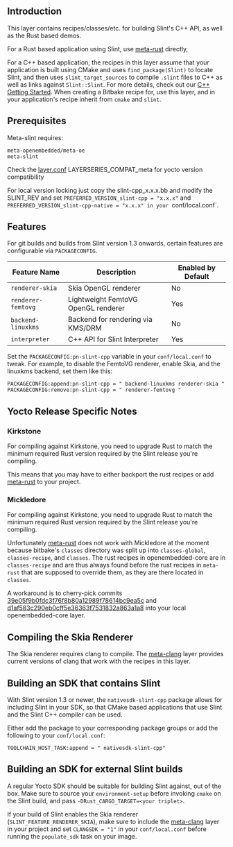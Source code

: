 ## Introduction

This layer contains recipes/classes/etc. for building Slint's C++ API, as well as the Rust based
demos.

For a Rust based application using Slint, use [meta-rust](https://github.com/meta-rust/meta-rust) directly,

For a C++ based application, the recipes in this layer assume that your application is built using CMake and
uses `find_package(Slint)` to locate Slint, and then uses `slint_target_sources` to compile `.slint` files to C++
as well as links against `Slint::Slint`. For more details, check out our [C++ Getting Started](https://slint.dev/releases/1.2.2/docs/cpp/getting_started).
When creating a Bitbake recipe for, use this layer, and in your application's recipe inherit from `cmake` and `slint`.

## Prerequisites

Meta-slint requires:

```
meta-openembedded/meta-oe
meta-slint
```
Check the [layer.conf](conf/layer.conf) LAYERSERIES_COMPAT_meta for yocto version compatibility

For local version locking just copy the slint-cpp_x.x.x.bb and modify the SLINT_REV
and set `PREFERRED_VERSION_slint-cpp = "x.x.x"` and `PREFERRED_VERSION_slint-cpp-native = "x.x.x" in your `conf/local.conf`.

## Features

For git builds and builds from Slint version 1.3 onwards, certain features are
configurable via `PACKAGECONFIG`.

| Feature Name       | Description                         | Enabled by Default |
|--------------------|-------------------------------------|--------------------|
| `renderer-skia`    | Skia OpenGL renderer                | No                 |
| `renderer-femtovg` | Lightweight FemtoVG OpenGL renderer | Yes                |
| `backend-linuxkms` | Backend for rendering via KMS/DRM   | No                 |
| `interpreter`      | C++ API for Slint Interpreter       | Yes                |

Set the `PACKAGECONFIG:pn-slint-cpp` variable in your `conf/local.conf` to tweak.
For example, to disable the FemtoVG renderer, enable Skia, and the linuxkms
backend, set them like this:

```
PACKAGECONFIG:append:pn-slint-cpp = " backend-linuxkms renderer-skia "
PACKAGECONFIG:remove:pn-slint-cpp = " renderer-femtovg "
```

## Yocto Release Specific Notes

### Kirkstone

For compiling against Kirkstone, you need to upgrade Rust to match the minimum
required Rust version required by the Slint release you're compiling.

This means that you may have to either backport the rust recipes or add [meta-rust](https://github.com/meta-rust/meta-rust)
to your project.

### Mickledore

For compiling against Kirkstone, you need to upgrade Rust to match the minimum
required Rust version required by the Slint release you're compiling.

Unfortunately [meta-rust](https://github.com/meta-rust/meta-rust) does not work with
Mickledore at the moment because bitbake's `classes` directory was split up into
`classes-global`, `classes-recipe`, and `classes`. The rust recipes in openembedded-core
are in `classes-recipe` and are thus always found before the rust recipes in `meta-rust`
that are supposed to override them, as they are there located in `classes`.

A workaround is to cherry-pick commits [39e05f9b0fdc3f76f8b80a12989f78614bc9ea5c](https://github.com/openembedded/openembedded-core/commit/39e05f9b0fdc3f76f8b80a12989f78614bc9ea5c)
and [d1af583c290eb0cff5e36363f7531832a863a1a8](https://github.com/openembedded/openembedded-core/commit/d1af583c290eb0cff5e36363f7531832a863a1a8)
into your local openembedded-core layer.

## Compiling the Skia Renderer

The Skia renderer requires clang to compile. The [meta-clang](https://github.com/kraj/meta-clang) layer
provides current versions of clang that work with the recipes in this layer.

## Building an SDK that contains Slint

With Slint version 1.3 or newer, the `nativesdk-slint-cpp` package allows for including Slint in your SDK,
so that CMake based applications that use Slint and the Slint C++ compiler can be used.

Either add the package to your corresponding package groups or add the following to your `conf/local.conf`:

```
TOOLCHAIN_HOST_TASK:append = " nativesdk-slint-cpp"
```

## Building an SDK for external Slint builds

A regular Yocto SDK should be suitable for building Slint against, out of the box. Make sure to source
your `environment-setup` before invoking `cmake` on the Slint build, and pass `-DRust_CARGO_TARGET=<your triplet>`.

If your build of Slint enables the Skia renderer (`SLINT_FEATURE_RENDERER_SKIA`), make sure to include the
[meta-clang](https://github.com/kraj/meta-clang) layer in your project and set `CLANGSDK = "1"` in your `conf/local.conf`
before running the `populate_sdk` task on your image.
